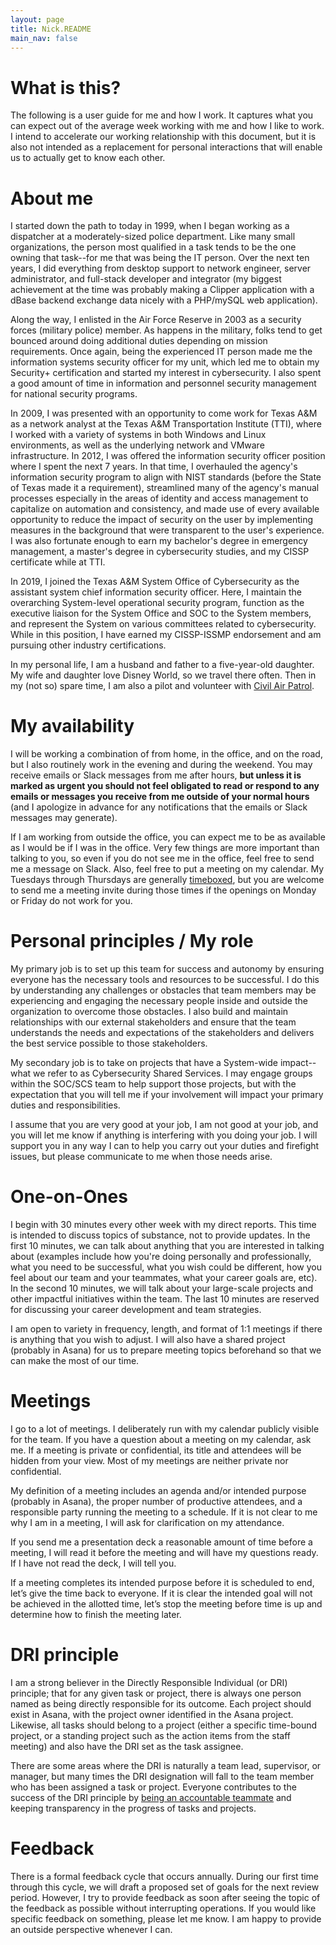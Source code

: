 ```yaml
---
layout: page
title: Nick.README
main_nav: false
---
```


# What is this?

The following is a user guide for me and how I work. It captures what you can expect out of the average week working with me and how I like to work. I intend to accelerate our working relationship with this document, but it is also not intended as a replacement for personal interactions that will enable us to actually get to know each other.

# About me

I started down the path to today in 1999, when I began working as a dispatcher at a moderately-sized police department. Like many small organizations, the person most qualified in a task tends to be the one owning that task--for me that was being the IT person. Over the next ten years, I did everything from desktop support to network engineer, server administrator, and full-stack developer and integrator (my biggest achievement at the time was probably making a Clipper application with a dBase backend exchange data nicely with a PHP/mySQL web application).

Along the way, I enlisted in the Air Force Reserve in 2003 as a security forces (military police) member. As happens in the military, folks tend to get bounced around doing additional duties depending on mission requirements. Once again, being the experienced IT person made me the information systems security officer for my unit, which led me to obtain my Security+ certification and started my interest in cybersecurity. I also spent a good amount of time in information and personnel security management for national security programs.

In 2009, I was presented with an opportunity to come work for Texas A&M as a network analyst at the Texas A&M Transportation Institute (TTI), where I worked with a variety of systems in both Windows and Linux environments, as well as the underlying network and VMware infrastructure. In 2012, I was offered the information security officer position where I spent the next 7 years. In that time, I overhauled the agency's information security program to align with NIST standards (before the State of Texas made it a requirement), streamlined many of the agency's manual processes especially in the areas of identity and access management to capitalize on automation and consistency, and made use of every available opportunity to reduce the impact of security on the user by implementing measures in the background that were transparent to the user's experience. I was also fortunate enough to earn my bachelor's degree in emergency management, a master's degree in cybersecurity studies, and my CISSP certificate while at TTI.

In 2019, I joined the Texas A&M System Office of Cybersecurity as the assistant system chief information security officer. Here, I maintain the overarching System-level operational security program, function as the executive liaison for the System Office and SOC to the System members, and represent the System on various committees related to cybersecurity. While in this position, I have earned my CISSP-ISSMP endorsement and am pursuing other industry certifications.

In my personal life, I am a husband and father to a five-year-old daughter. My wife and daughter love Disney World, so we travel there often. Then in my (not so) spare time, I am also a pilot and volunteer with [Civil Air Patrol](https://www.gocivilairpatrol.com).

# My availability

I will be working a combination of from home, in the office, and on the road, but I also routinely work in the evening and during the weekend. You may receive emails or Slack messages from me after hours, **but unless it is marked as urgent you should not feel obligated to read or respond to any emails or messages you receive from me outside of your normal hours** (and I apologize in advance for any notifications that the emails or Slack messages may generate).

If I am working from outside the office, you can expect me to be as available as I would be if I was in the office. Very few things are more important than talking to you, so even if you do not see me in the office, feel free to send me a message on Slack. Also, feel free to put a meeting on my calendar. My Tuesdays through Thursdays are generally [timeboxed](https://en.wikipedia.org/wiki/Timeboxing), but you are welcome to send me a meeting invite during those times if the openings on Monday or Friday do not work for you.

# Personal principles / My role

My primary job is to set up this team for success and autonomy by ensuring everyone has the necessary tools and resources to be successful. I do this by understanding any challenges or obstacles that team members may be experiencing and engaging the necessary people inside and outside the organization to overcome those obstacles. I also build and maintain relationships with our external stakeholders and ensure that the team understands the needs and expectations of the stakeholders and delivers the best service possible to those stakeholders.

My secondary job is to take on projects that have a System-wide impact--what we refer to as Cybersecurity Shared Services. I may engage groups within the SOC/SCS team to help support those projects, but with the expectation that you will tell me if your involvement will impact your primary duties and responsibilities.

I assume that you are very good at your job, I am not good at your job, and you will let me know if anything is interfering with you doing your job. I will support you in any way I can to help you carry out your duties and firefight issues, but please communicate to me when those needs arise.

# One-on-Ones

I begin with 30 minutes every other week with my direct reports. This time is intended to discuss topics of substance, not to provide updates. In the first 10 minutes, we can talk about anything that you are interested in talking about (examples include how you're doing personally and professionally, what you need to be successful, what you wish could be different, how you feel about our team and your teammates, what your career goals are, etc). In the second 10 minutes, we will talk about your large-scale projects and other impactful initiatives within the team. The last 10 minutes are reserved for discussing your career development and team strategies.

I am open to variety in frequency, length, and format of 1:1 meetings if there is anything that you wish to adjust. I will also have a shared project (probably in Asana) for us to prepare meeting topics beforehand so that we can make the most of our time.

# Meetings

I go to a lot of meetings. I deliberately run with my calendar publicly visible for the team. If you have a question about a meeting on my calendar, ask me. If a meeting is private or confidential, its title and attendees will be hidden from your view. Most of my meetings are neither private nor confidential.

My definition of a meeting includes an agenda and/or intended purpose (probably in Asana), the proper number of productive attendees, and a responsible party running the meeting to a schedule. If it is not clear to me why I am in a meeting, I will ask for clarification on my attendance.

If you send me a presentation deck a reasonable amount of time before a meeting, I will read it before the meeting and will have my questions ready. If I have not read the deck, I will tell you.

If a meeting completes its intended purpose before it is scheduled to end, let’s give the time back to everyone. If it is clear the intended goal will not be achieved in the allotted time, let’s stop the meeting before time is up and determine how to finish the meeting later.

# DRI principle

I am a strong believer in the Directly Responsible Individual (or DRI) principle; that for any given task or project, there is always one person named as being directly responsible for its outcome. Each project should exist in Asana, with the project owner identified in the Asana project. Likewise, all tasks should belong to a project (either a specific time-bound project, or a standing project such as the action items from the staff meeting) and also have the DRI set as the task assignee.

There are some areas where the DRI is naturally a team lead, supervisor, or manager, but many times the DRI designation will fall to the team member who has been assigned a task or project. Everyone contributes to the success of the DRI principle by [being an accountable teammate](https://wavelength.asana.com/workstyle-accountability/) and keeping transparency in the progress of tasks and projects.

# Feedback

There is a formal feedback cycle that occurs annually. During our first time through this cycle, we will draft a proposed set of goals for the next review period. However, I try to provide feedback as soon after seeing the topic of the feedback as possible without interrupting operations. If you would like specific feedback on something, please let me know. I am happy to provide an outside perspective whenever I can.
